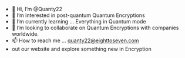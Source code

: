 - 👋 Hi, I’m @Quanty22
- 👀 I’m interested in post-quantum Quantum Encryptions
- 🌱 I’m currently learning ... Everything in Quantum mode
- 💞️ I’m looking to collaborate on Quantum Encryptions with companies worldwide.
- 📫 How to reach me ... quanty22@eighttoseven.com
- out our website and explore something new in Encryption

<!---
Quanty22/Quanty22 is a ✨ special ✨ repository because its `README.md` (this file) appears on your GitHub profile.
You can click the Preview link to take a look at your changes.
--->
